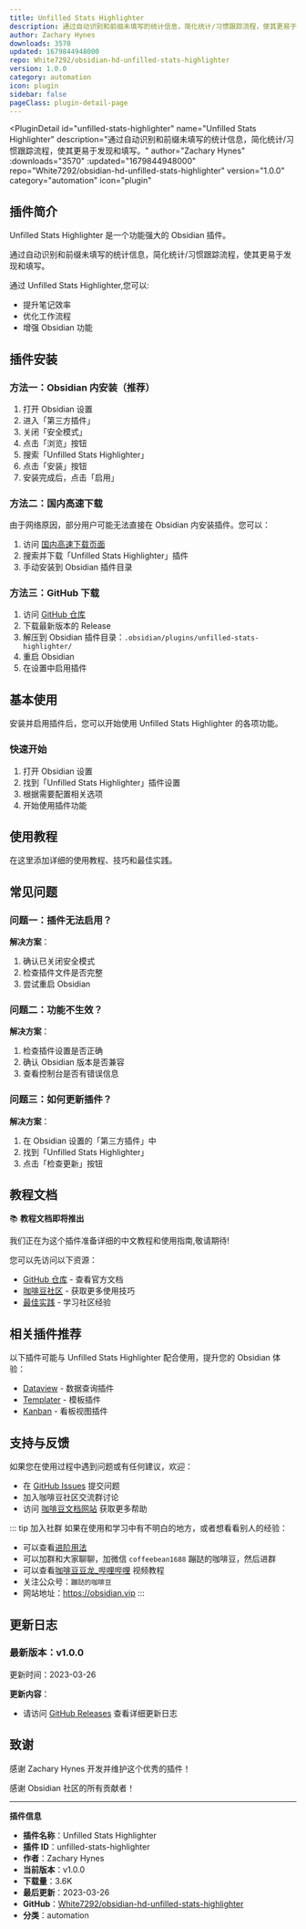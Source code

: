 ```yaml
---
title: Unfilled Stats Highlighter
description: 通过自动识别和前缀未填写的统计信息，简化统计/习惯跟踪流程，使其更易于发现和填写。
author: Zachary Hynes
downloads: 3570
updated: 1679844948000
repo: White7292/obsidian-hd-unfilled-stats-highlighter
version: 1.0.0
category: automation
icon: plugin
sidebar: false
pageClass: plugin-detail-page
---
```


<PluginDetail
  id="unfilled-stats-highlighter"
  name="Unfilled Stats Highlighter"
  description="通过自动识别和前缀未填写的统计信息，简化统计/习惯跟踪流程，使其更易于发现和填写。"
  author="Zachary Hynes"
  :downloads="3570"
  :updated="1679844948000"
  repo="White7292/obsidian-hd-unfilled-stats-highlighter"
  version="1.0.0"
  category="automation"
  icon="plugin"
>

<!-- AUTO_GENERATED_START -->
## 插件简介

Unfilled Stats Highlighter 是一个功能强大的 Obsidian 插件。

通过自动识别和前缀未填写的统计信息，简化统计/习惯跟踪流程，使其更易于发现和填写。

通过 Unfilled Stats Highlighter,您可以:

- 提升笔记效率
- 优化工作流程
- 增强 Obsidian 功能

<!-- AUTO_GENERATED_END -->

<!-- AUTO_GENERATED_START -->
## 插件安装

### 方法一：Obsidian 内安装（推荐）

1. 打开 Obsidian 设置
2. 进入「第三方插件」
3. 关闭「安全模式」
4. 点击「浏览」按钮
5. 搜索「Unfilled Stats Highlighter」
6. 点击「安装」按钮
7. 安装完成后，点击「启用」

### 方法二：国内高速下载

由于网络原因，部分用户可能无法直接在 Obsidian 内安装插件。您可以：

1. 访问 [国内高速下载页面](/zh/documentation/obsidian-plugins-download.html)
2. 搜索并下载「Unfilled Stats Highlighter」插件
3. 手动安装到 Obsidian 插件目录

### 方法三：GitHub 下载

1. 访问 [GitHub 仓库](https://github.com/White7292/obsidian-hd-unfilled-stats-highlighter)
2. 下载最新版本的 Release
3. 解压到 Obsidian 插件目录：`.obsidian/plugins/unfilled-stats-highlighter/`
4. 重启 Obsidian
5. 在设置中启用插件

## 基本使用

安装并启用插件后，您可以开始使用 Unfilled Stats Highlighter 的各项功能。

### 快速开始

1. 打开 Obsidian 设置
2. 找到「Unfilled Stats Highlighter」插件设置
3. 根据需要配置相关选项
4. 开始使用插件功能

<!-- AUTO_GENERATED_END -->

<!-- CUSTOM_CONTENT_START:tutorial -->
## 使用教程

在这里添加详细的使用教程、技巧和最佳实践。

<!-- CUSTOM_CONTENT_END:tutorial -->

<!-- SHARED_CONTENT_START -->
## 常见问题

### 问题一：插件无法启用？

**解决方案**：
1. 确认已关闭安全模式
2. 检查插件文件是否完整
3. 尝试重启 Obsidian

### 问题二：功能不生效？

**解决方案**：
1. 检查插件设置是否正确
2. 确认 Obsidian 版本是否兼容
3. 查看控制台是否有错误信息

### 问题三：如何更新插件？

**解决方案**：
1. 在 Obsidian 设置的「第三方插件」中
2. 找到「Unfilled Stats Highlighter」
3. 点击「检查更新」按钮

## 教程文档

📚 **教程文档即将推出**

我们正在为这个插件准备详细的中文教程和使用指南,敬请期待!

您可以先访问以下资源：
- [GitHub 仓库](https://github.com/White7292/obsidian-hd-unfilled-stats-highlighter) - 查看官方文档
- [咖啡豆社区](/zh/bases/) - 获取更多使用技巧
- [最佳实践](/zh/best-practices/) - 学习社区经验

## 相关插件推荐

以下插件可能与 Unfilled Stats Highlighter 配合使用，提升您的 Obsidian 体验：

- [Dataview](/zh/plugins/dataview.html) - 数据查询插件
- [Templater](/zh/plugins/templater-obsidian.html) - 模板插件
- [Kanban](/zh/plugins/obsidian-kanban.html) - 看板视图插件

## 支持与反馈

如果您在使用过程中遇到问题或有任何建议，欢迎：

- 在 [GitHub Issues](https://github.com/White7292/obsidian-hd-unfilled-stats-highlighter/issues) 提交问题
- 加入咖啡豆社区交流群讨论
- 访问 [咖啡豆文档网站](https://obsidian.vip) 获取更多帮助

::: tip 加入社群
如果在使用和学习中有不明白的地方，或者想看看别人的经验：
- 可以查看[进阶用法](/zh/advanced)
- 可以加群和大家聊聊，加微信 `coffeebean1688` 蹦跶的咖啡豆，然后进群
- 可以查看[咖啡豆豆龙_哔哩哔哩](https://space.bilibili.com/618777356) 视频教程
- 关注公众号：`蹦跶的咖啡豆`
- 网站地址：https://obsidian.vip
:::
<!-- SHARED_CONTENT_END -->

<!-- AUTO_GENERATED_START -->
## 更新日志

### 最新版本：v1.0.0

更新时间：2023-03-26

**更新内容**：
- 请访问 [GitHub Releases](https://github.com/White7292/obsidian-hd-unfilled-stats-highlighter/releases) 查看详细更新日志

## 致谢

感谢 Zachary Hynes 开发并维护这个优秀的插件！

感谢 Obsidian 社区的所有贡献者！

---

**插件信息**
- **插件名称**：Unfilled Stats Highlighter
- **插件 ID**：unfilled-stats-highlighter
- **作者**：Zachary Hynes
- **当前版本**：v1.0.0
- **下载量**：3.6K
- **最后更新**：2023-03-26
- **GitHub**：[White7292/obsidian-hd-unfilled-stats-highlighter](https://github.com/White7292/obsidian-hd-unfilled-stats-highlighter)
- **分类**：automation
<!-- AUTO_GENERATED_END -->

</PluginDetail>

